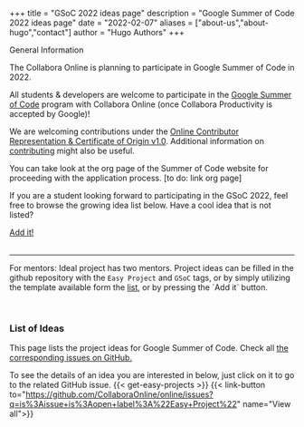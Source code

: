+++
title = "GSoC 2022 ideas page"
description = "Google Summer of Code 2022 ideas page"
date = "2022-02-07"
aliases = ["about-us","about-hugo","contact"]
author = "Hugo Authors"
+++
<div class="card" id="general-information">
  <div class="card-body">
    <p class="badge badge-pill badge-primary bg-dark">General Information</p>
    <p>
      The Collabora Online is planning to participate in Google Summer of Code in 2022.
    </p>
    <p>
      All students & developers are welcome to participate in the <a href="https://summerofcode.withgoogle.com/">Google Summer of Code</a> program with Collabora Online (once Collabora Productivity is accepted by Google)!
    </p>
    <p>
      We are welcoming contributions under the <a href="https://github.com/CollaboraOnline/online/blob/master/README.CONTRIBUTING.md">Online Contributor Representation & Certificate of Origin v1.0</a>. Additional information on <a href="https://github.com/CollaboraOnline/online/blob/master/CONTRIBUTING.md">contributing</a> might also be useful.
    </p>
    <p>
      You can take look at the org page of the Summer of Code website for proceeding with the application process. [to do: link org page]
    </p>
    <p>
      If you are a student looking forward to participating in the GSoC 2022, feel free to browse the growing idea list below. Have a cool idea that is not listed?
    </p>
    <a class="btn btn-light btn-co-secondary btn-edit-page" href="https://github.com/CollaboraOnline/online/issues/new?assignees=&labels=Easy+Project%2C+GSoC&template=easy-project-template.md&title=GSoC%3A+">Add it!</a><br><br><hr>
    <p>For mentors: Ideal project has two mentors. Project ideas can be filled in the github repository with the <code>Easy Project</code> and <code>GSoC</code> tags, or by simply utilizing the template available form the <a href="https://github.com/CollaboraOnline/online/issues/new/choose">list</a>, or by pressing the `Add it` button.</p>
  </div>
</div>
<br>

### List of Ideas

This page lists the project ideas for Google Summer of Code. Check all [the corresponding issues on GitHub.](https://github.com/CollaboraOnline/online/issues?q=is%3Aissue+is%3Aopen+label%3A%22Easy+Project%22)

To see the details of an idea you are interested in below, just click on it to go to the related GitHub issue.
{{< get-easy-projects >}}
{{< link-button to="https://github.com/CollaboraOnline/online/issues?q=is%3Aissue+is%3Aopen+label%3A%22Easy+Project%22" name="View all">}}
